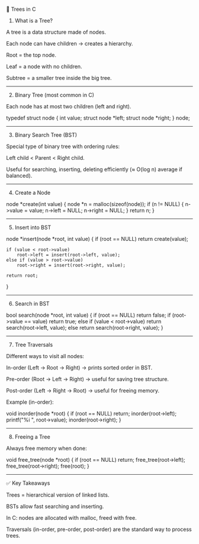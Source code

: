 🌳 Trees in C

1. What is a Tree?

A tree is a data structure made of nodes.

Each node can have children → creates a hierarchy.

Root = the top node.

Leaf = a node with no children.

Subtree = a smaller tree inside the big tree.



---

2. Binary Tree (most common in C)

Each node has at most two children (left and right).


typedef struct node
{
    int value;
    struct node *left;
    struct node *right;
} node;


---

3. Binary Search Tree (BST)

Special type of binary tree with ordering rules:

Left child < Parent < Right child.

Useful for searching, inserting, deleting efficiently (≈ O(log n) average if balanced).



---

4. Create a Node

node *create(int value)
{
    node *n = malloc(sizeof(node));
    if (n != NULL)
    {
        n->value = value;
        n->left = NULL;
        n->right = NULL;
    }
    return n;
}


---

5. Insert into BST

node *insert(node *root, int value)
{
    if (root == NULL)
        return create(value);

    if (value < root->value)
        root->left = insert(root->left, value);
    else if (value > root->value)
        root->right = insert(root->right, value);

    return root;
}


---

6. Search in BST

bool search(node *root, int value)
{
    if (root == NULL)
        return false;
    if (root->value == value)
        return true;
    else if (value < root->value)
        return search(root->left, value);
    else
        return search(root->right, value);
}


---

7. Tree Traversals

Different ways to visit all nodes:

In-order (Left → Root → Right) → prints sorted order in BST.

Pre-order (Root → Left → Right) → useful for saving tree structure.

Post-order (Left → Right → Root) → useful for freeing memory.


Example (in-order):

void inorder(node *root)
{
    if (root == NULL)
        return;
    inorder(root->left);
    printf("%i ", root->value);
    inorder(root->right);
}


---

8. Freeing a Tree

Always free memory when done:

void free_tree(node *root)
{
    if (root == NULL)
        return;
    free_tree(root->left);
    free_tree(root->right);
    free(root);
}


---

✅ Key Takeaways

Trees = hierarchical version of linked lists.

BSTs allow fast searching and inserting.

In C: nodes are allocated with malloc, freed with free.

Traversals (in-order, pre-order, post-order) are the standard way to process trees.


